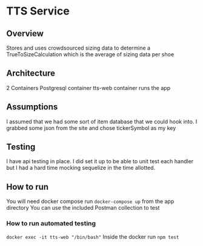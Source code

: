 # TTS Service

## Overview
Stores and uses crowdsourced sizing data to determine a TrueToSizeCalculation which is the average of sizing data per shoe

## Architecture
2 Containers
Postgresql container
tts-web container runs the app

## Assumptions
I assumed that we had some sort of item database that we could hook into.
I grabbed some json from the site and chose tickerSymbol as my key

## Testing
I have api testing in place. I did set it up to be able to unit test each handler but I had a hard time mocking sequelize in the time allotted.

## How to run
You will need docker compose
run `docker-compose up` from the app directory
You can use the included Postman collection to test

### How to run automated testing
`docker exec -it tts-web "/bin/bash"`
Inside the docker run `npm test`




